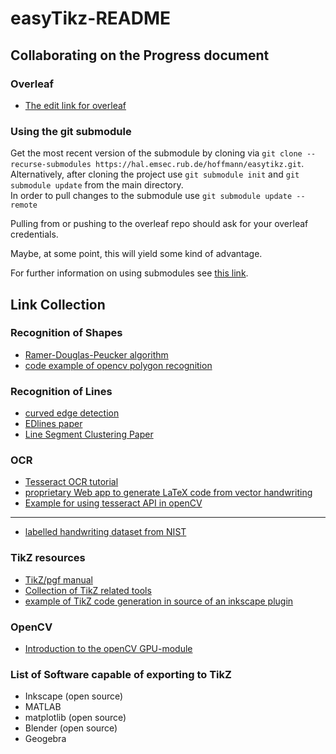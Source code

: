 # easyTikz-README
## Collaborating on the Progress document
### Overleaf
* [The edit link for overleaf](https://www.overleaf.com/9582212296gqwnwjcchzjc)

### Using the git submodule
Get the most recent version of the submodule by cloning via `git clone --recurse-submodules https://hal.emsec.rub.de/hoffmann/easytikz.git`.  
Alternatively, after cloning the project use `git submodule init` and `git submodule update` from the main directory.  
In order to pull changes to the submodule use `git submodule update --remote`  

Pulling from or pushing to the overleaf repo should ask for your overleaf credentials.  

Maybe, at some point, this will yield some kind of advantage.  

For further information on using submodules see [this link](https://git-scm.com/book/en/v2/Git-Tools-Submodules).

## Link Collection
### Recognition of Shapes
* [Ramer-Douglas-Peucker algorithm](https://de.wikipedia.org/wiki/Douglas-Peucker-Algorithmus "for contour approximation")
* [code example of opencv polygon recognition](https://stackoverflow.com/questions/15277323/opencv-shape-detection)

### Recognition of Lines
* [curved edge detection](http://www.wisdom.weizmann.ac.il/~nadler/Sublinear_Edge_Detection/Curved/Sublinear_curved_edge_detection.html)
* [EDlines paper](http://c-viz.eskisehir.edu.tr/pdfs/EDLines2011ICIP.pdf)
* [Line Segment Clustering Paper](http://citeseerx.ist.psu.edu/viewdoc/download?doi=10.1.1.38.4011&rep=rep1&type=pdf)

### OCR
* [Tesseract OCR tutorial](https://medium.freecodecamp.org/getting-started-with-tesseract-part-i-2a6a6b1cf75e)
* [proprietary Web app to generate LaTeX code from vector handwriting](https://webdemo.myscript.com/views/math/index.html)
* [Example for using tesseract API in openCV](https://www.learnopencv.com/deep-learning-based-text-recognition-ocr-using-tesseract-and-opencv/)
<hr>

* [labelled handwriting dataset from NIST](https://www.nist.gov/srd/nist-special-database-19)

### TikZ resources
* [TikZ/pgf manual](http://ftp.uni-erlangen.de/ctan/graphics/pgf/base/doc/pgfmanual.pdf)  
* [Collection of TikZ related tools](http://tikz.de/tools/)
* [example of TikZ code generation in source of an inkscape plugin](https://github.com/kjellmf/svg2tikz/blob/master/svg2tikz/extensions/tikz_export.py)

### OpenCV
* [Introduction to the openCV GPU-module](https://docs.opencv.org/2.4.13.7/modules/gpu/doc/introduction.html)

### List of Software capable of exporting to TikZ
* Inkscape (open source)
* MATLAB
* matplotlib (open source)
* Blender (open source)
* Geogebra